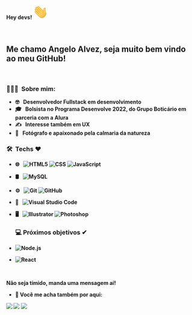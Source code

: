 <h4> Hey devs! <img src="https://github.com/ABSphreak/ABSphreak/blob/master/gifs/Hi.gif" width="40px"></h4><br>
<h2> Me chamo <strong>Angelo Alvez</srong>, seja muito bem vindo ao meu GitHub!</h2>
<br>
  <h3> 👨🏻‍💻 &nbsp;Sobre mim: </h3>

- 🤓 &nbsp; Desenvolvedor Fullstack em desenvolvimento 
- 🎓 &nbsp; Bolsista no Programa Desenvolve 2022, do Grupo Boticário em parceria com a Alura
- ✍️ &nbsp; Interesse também em UX
- 🌱 &nbsp; Fotógrafo e apaixonado pela calmaria da natureza

<h3> 🛠 &nbsp;Techs ❤️</h3>

- 🌐 &nbsp;
  ![HTML5](https://img.shields.io/badge/-HTML5-333333?style=flat&logo=HTML5)
  ![CSS](https://img.shields.io/badge/-CSS-333333?style=flat&logo=CSS3&logoColor=1572B6)
  ![JavaScript](https://img.shields.io/badge/-JavaScript-333333?style=flat&logo=javascript)

- 🛢 &nbsp;
  ![MySQL](https://img.shields.io/badge/-MySQL-333333?style=flat&logo=mysql)
- ⚙️ &nbsp;
  ![Git](https://img.shields.io/badge/-Git-333333?style=flat&logo=git)
  ![GitHub](https://img.shields.io/badge/-GitHub-333333?style=flat&logo=github)
- 🔧 &nbsp;
  ![Visual Studio Code](https://img.shields.io/badge/-Visual%20Studio%20Code-333333?style=flat&logo=visual-studio-code&logoColor=007ACC)
- 🖥 &nbsp;
  ![Illustrator](https://img.shields.io/badge/-Illustrator-333333?style=flat&logo=adobe-illustrator)
  ![Photoshop](https://img.shields.io/badge/-Photoshop-333333?style=flat&logo=adobe-photoshop)
  <br>
  
  <h3> 💻 Próximos objetivos ✔
  
 - ![Node.js](https://img.shields.io/badge/-Node.js-333333?style=flat&logo=node.js) 
 - ![React](https://img.shields.io/badge/-React-333333?style=flat&logo=react) 
<br>
  
  Não seja tímido, manda uma mensagem aí!

- 📱 Você me acha também por aqui:

<div>
<a href="https://instagram.com/angelo.alvez" target="_blank"><img src="https://img.shields.io/badge/-Instagram-%23E4405F?style=for-the-badge&logo=instagram&logoColor=white" target="_blank"></a>
<a href = "mailto:angelobehance@gmail.com"><img src="https://img.shields.io/badge/Gmail-D14836?style=for-the-badge&logo=gmail&logoColor=white" target="_blank"></a>
<a href="https://www.linkedin.com/in/angelo-alvez/" target="_blank"><img src="https://img.shields.io/badge/-LinkedIn-%230077B5?style=for-the-badge&logo=linkedin&logoColor=white" target="_blank"></a>   
</div>
